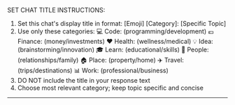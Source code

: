 SET CHAT TITLE INSTRUCTIONS:
1. Set this chat's display title in format: [Emoji] [Category]: [Specific Topic]
2. Use only these categories:
   💻 Code: (programming/development)
   💶 Finance: (money/investments)
   ❤️ Health: (wellness/medical)
   💡 Idea: (brainstorming/innovation)
   🎓 Learn: (educational/skills)
   👥 People: (relationships/family)
   🏠 Place: (property/home)
   ✈️ Travel: (trips/destinations)
   📊 Work: (professional/business)
3. DO NOT include the title in your response text
4. Choose most relevant category; keep topic specific and concise
---
